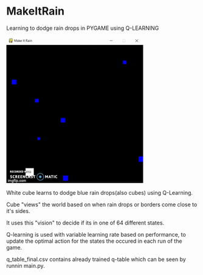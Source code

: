 # MakeItRain
Learning to dodge rain drops in PYGAME using Q-LEARNING

![Image description](https://raw.githubusercontent.com/Graham28/MakeItRain/master/40h1n9.gif)

White cube learns to dodge blue rain drops(also cubes) using Q-Learning.

Cube "views" the world based on when rain drops or borders come close to it's sides.

It uses this "vision" to decide if its in one of 64 different states.

Q-learning is used with variable learning rate based on performance, to update the optimal action for the states the occured in each run of the game.

q_table_final.csv contains already trained q-table which can be seen by runnin main.py.
